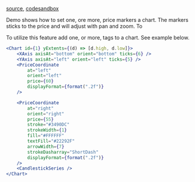 [source](https://github.com/kossidts/react-stockcharts/blob/master/docs/lib/charts/CandleStickChartWithPriceMarkers.js), [codesandbox](https://codesandbox.io/s/github/rrag/react-stockcharts-examples2/tree/master/examples/CandleStickChartWithPriceMarkers)

Demo shows how to set one, ore more, price markers a chart. The markers sticks to the price and will adjust with pan and zoom. To

To utilize this feature add one, or more, <PriceCoordinate> tags to a chart. See example below.

```jsx
<Chart id={1} yExtents={(d) => [d.high, d.low]}>
    <XAxis axisAt="bottom" orient="bottom" ticks={6} />
    <YAxis axisAt="left" orient="left" ticks={5} />
    <PriceCoordinate
        at="left"
        orient="left"
        price={60}
        displayFormat={format(".2f")}
    />

    <PriceCoordinate
        at="right"
        orient="right"
        price={55}
        stroke="#3490DC"
        strokeWidth={1}
        fill="#FFFFFF"
        textFill="#22292F"
        arrowWidth={7}
        strokeDasharray="ShortDash"
        displayFormat={format(".2f")}
    />
    <CandlestickSeries />
</Chart>
```
